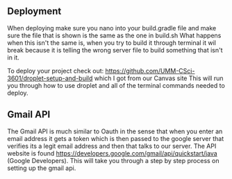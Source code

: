 ## Deployment
When deploying make sure you nano into your build.gradle file and make sure the file that is shown is the same as the one in build.sh
What happens when this isn't the same is, when you try to build it through terminal it wil break because it is telling the wrong server 
file to build something that isn't in it.

To deploy your project check out: https://github.com/UMM-CSci-3601/droplet-setup-and-build which I got from our Canvas site
This will run you through how to use droplet and all of the terminal commands needed to deploy.

## Gmail API
The Gmail API is much similar to Oauth in the sense that when you enter an email address it gets a token which is then passed to the google server that verifies its a legit email address and then that talks to our server. The API website is found https://developers.google.com/gmail/api/quickstart/java (Google Developers). This will take you through a step by step process on setting up the gmail api. 




